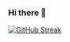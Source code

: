 ### Hi there 👋

<!--
**Pars41/Pars41** is a ✨ _special_ ✨ repository because its `README.md` (this file) appears on your GitHub profile.

Here are some ideas to get you started:

- ** 🔭 I’m currently working on JavaScript **
- ** 🌱 I’m currently learning JS Statements **
- 👯 I’m looking to collaborate on ...
- 🤔 I’m looking for help with ...
- 💬 Ask me about ...
- 📫 How to reach me: ...
- 😄 Pronouns: ...
- ⚡ Fun fact: ...
-->
[![GitHub Streak](https://github-readme-streak-stats.herokuapp.com?user=Pars41&theme=dark&border_radius=10)](https://git.io/streak-stats)
